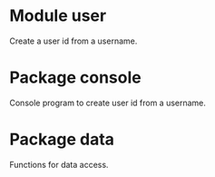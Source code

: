# Module    user

Create a user id from a username.

# Package   console 

Console program to create user id from a username.

# Package   data

Functions for data access.